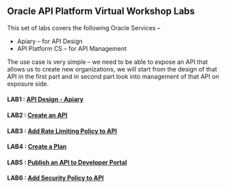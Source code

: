 ## Oracle API Platform Virtual Workshop Labs

This set of labs covers the following Oracle Services –
- Apiary – for API Design
- API Platform CS – for API Management


The use case is very simple – we need to be able to expose an API that allows us to create new organizations, we will start from the design of that API in the first part and in second part look into management of that API on exposure side.

#### LAB1 : [API Design - Apiary](apidesign.md)

#### LAB2 : [Create an API](createapi.md)

#### LAB3 : [Add Rate Limiting Policy to API](addratelimitingpolicy.md)

#### LAB4 : [Create a Plan](createplan.md)

#### LAB5 : [Publish an API to Developer Portal](developerportal.md)

#### LAB6 : [Add Security Policy to API](addsecuritypolicy.md)

